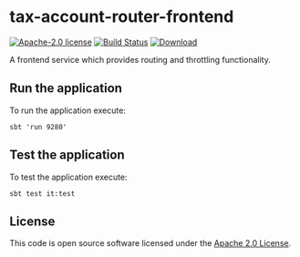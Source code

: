 # tax-account-router-frontend

[![Apache-2.0 license](http://img.shields.io/badge/license-Apache-brightgreen.svg)](http://www.apache.org/licenses/LICENSE-2.0.html) [![Build Status](https://travis-ci.org/hmrc/tax-account-router-frontend.svg)](https://travis-ci.org/hmrc/tax-account-router-frontend) [ ![Download](https://api.bintray.com/packages/hmrc/releases/tax-account-router-frontend/images/download.svg) ](https://bintray.com/hmrc/releases/tax-account-router-frontend/_latestVersion)

A frontend service which provides routing and throttling functionality. 

## Run the application 

To run the application execute:

```
sbt 'run 9280' 
```

## Test the application

To test the application execute:

```
sbt test it:test 
```


## License ##

This code is open source software licensed under the [Apache 2.0 License]("http://www.apache.org/licenses/LICENSE-2.0.html").
